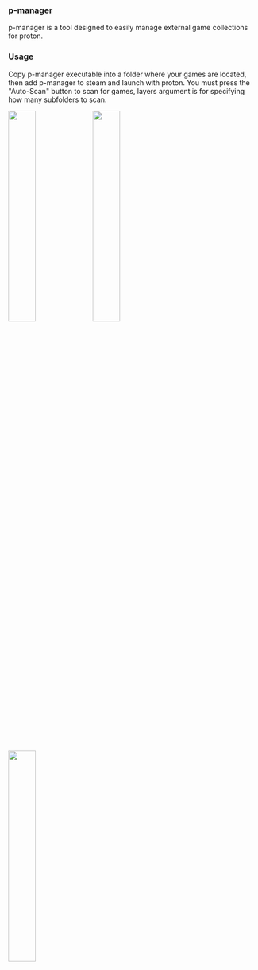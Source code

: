 ### p-manager

p-manager is a tool designed to easily manage external game collections for proton.

### Usage

Copy p-manager executable into a folder where your games are located, then add p-manager to steam and launch with proton.
You must press the "Auto-Scan" button to scan for games, layers argument is for specifying how many subfolders to scan.

<img src="https://github.com/LDev-IX/p-manager/assets/48771081/3ee9a2af-a910-46b5-a8ce-4ffe3da588f0" width="33%"/>
<img src="https://github.com/LDev-IX/p-manager/assets/48771081/51eee09e-40cc-45dc-81bc-4faa0f3e6551" width="33%"/>
<img src="https://github.com/LDev-IX/p-manager/assets/48771081/1be3921f-3b5b-40ae-ad5d-21fa7ec5833c" width="33%"/>
